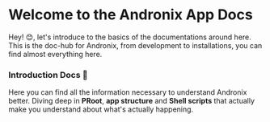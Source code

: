 # Welcome to the Andronix App Docs

Hey! 😊, let's introduce to the basics of the documentations around here. This is the doc-hub for Andronix, from development to installations, you can find almost everything here.

### Introduction Docs 💌

Here you can find all the information necessary to understand Andronix better. Diving deep in **PRoot**, **app structure** and **Shell scripts** that actually make you understand about what's actually happening.





